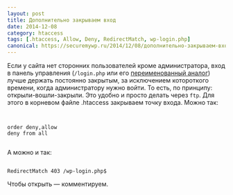 ```yaml
---
layout: post
title: Дополнительно закрываем вход
date: 2014-12-08
category: htaccess
tags: [.htaccess, Allow, Deny, RedirectMatch, wp-login.php]
canonical: https://securemywp.ru/2014/12/08/дополнительно-закрываем-вход/
---
```


Если у сайта нет сторонних пользователей кроме администратора, вход в панель управления (<code>/login.php</code> или его [переименованный аналог](https://securemywp.ru/2014/12/08/переименовываем-wp-login-php/)) лучше держать постоянно закрытым, за исключением котороткого времени, когда администратору нужно войти. То есть, по принципу: открыли-вошли-закрыли. Это удобно и просто делать через <code>ftp</code>.
Для этого в корневом файле .htaccess закрываем точку входа. Можно так:

<pre><code>
<Files wp-login.php>
order deny,allow
deny from all
</files>
</code></pre>

А можно и так:

<pre><code>
RedirectMatch 403 /wp-login.php$
</code></pre>

Чтобы открыть — комментируем.
